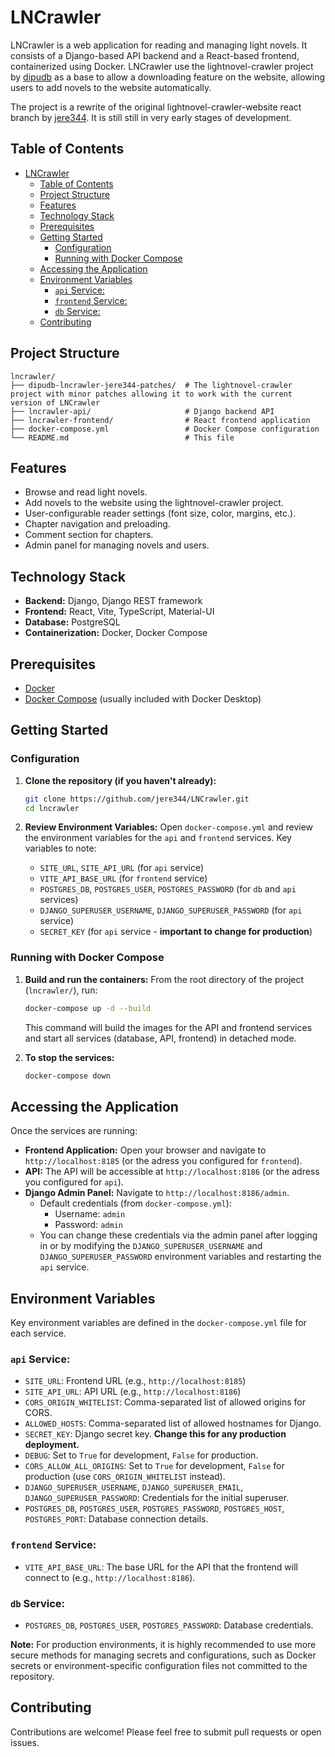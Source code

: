 # LNCrawler

LNCrawler is a web application for reading and managing light novels. It consists of a Django-based API backend and a React-based frontend, containerized using Docker.
LNCrawler use the lightnovel-crawler project by [dipudb](https://github.com/dipu-bd/lightnovel-crawler) as a base to allow a downloading feature on the website, allowing users to add novels to the website automatically.

The project is a rewrite of the original lightnovel-crawler-website react branch by [jere344](https://github.com/jere344). It is still still in very early stages of development.

## Table of Contents

- [LNCrawler](#lncrawler)
  - [Table of Contents](#table-of-contents)
  - [Project Structure](#project-structure)
  - [Features](#features)
  - [Technology Stack](#technology-stack)
  - [Prerequisites](#prerequisites)
  - [Getting Started](#getting-started)
    - [Configuration](#configuration)
    - [Running with Docker Compose](#running-with-docker-compose)
  - [Accessing the Application](#accessing-the-application)
  - [Environment Variables](#environment-variables)
    - [`api` Service:](#api-service)
    - [`frontend` Service:](#frontend-service)
    - [`db` Service:](#db-service)
  - [Contributing](#contributing)

## Project Structure

```
lncrawler/
├── dipudb-lncrawler-jere344-patches/  # The lightnovel-crawler project with minor patches allowing it to work with the current version of LNCrawler
├── lncrawler-api/                     # Django backend API
├── lncrawler-frontend/                # React frontend application
├── docker-compose.yml                 # Docker Compose configuration
└── README.md                          # This file
```

## Features

*   Browse and read light novels.
*   Add novels to the website using the lightnovel-crawler project.
*   User-configurable reader settings (font size, color, margins, etc.).
*   Chapter navigation and preloading.
*   Comment section for chapters.
*   Admin panel for managing novels and users.

## Technology Stack

*   **Backend:** Django, Django REST framework
*   **Frontend:** React, Vite, TypeScript, Material-UI
*   **Database:** PostgreSQL
*   **Containerization:** Docker, Docker Compose

## Prerequisites

*   [Docker](https://docs.docker.com/get-docker/)
*   [Docker Compose](https://docs.docker.com/compose/install/) (usually included with Docker Desktop)

## Getting Started

### Configuration

1.  **Clone the repository (if you haven't already):**
    ```bash
    git clone https://github.com/jere344/LNCrawler.git
    cd lncrawler
    ```

2.  **Review Environment Variables:**
    Open `docker-compose.yml` and review the environment variables for the `api` and `frontend` services.
    Key variables to note:
    *   `SITE_URL`, `SITE_API_URL` (for `api` service)
    *   `VITE_API_BASE_URL` (for `frontend` service)
    *   `POSTGRES_DB`, `POSTGRES_USER`, `POSTGRES_PASSWORD` (for `db` and `api` services)
    *   `DJANGO_SUPERUSER_USERNAME`, `DJANGO_SUPERUSER_PASSWORD` (for `api` service)
    *   `SECRET_KEY` (for `api` service - **important to change for production**)

### Running with Docker Compose

1.  **Build and run the containers:**
    From the root directory of the project (`lncrawler/`), run:
    ```bash
    docker-compose up -d --build
    ```
    This command will build the images for the API and frontend services and start all services (database, API, frontend) in detached mode.

2.  **To stop the services:**
    ```bash
    docker-compose down
    ```

## Accessing the Application

Once the services are running:

*   **Frontend Application:** Open your browser and navigate to `http://localhost:8185` (or the adress you configured for `frontend`).
*   **API:** The API will be accessible at `http://localhost:8186` (or the adress you configured for `api`).
*   **Django Admin Panel:** Navigate to `http://localhost:8186/admin`.
    *   Default credentials (from `docker-compose.yml`):
        *   Username: `admin`
        *   Password: `admin`
    *   You can change these credentials via the admin panel after logging in or by modifying the `DJANGO_SUPERUSER_USERNAME` and `DJANGO_SUPERUSER_PASSWORD` environment variables and restarting the `api` service.

## Environment Variables

Key environment variables are defined in the `docker-compose.yml` file for each service.

### `api` Service:

*   `SITE_URL`: Frontend URL (e.g., `http://localhost:8185`)
*   `SITE_API_URL`: API URL (e.g., `http://localhost:8186`)
*   `CORS_ORIGIN_WHITELIST`: Comma-separated list of allowed origins for CORS.
*   `ALLOWED_HOSTS`: Comma-separated list of allowed hostnames for Django.
*   `SECRET_KEY`: Django secret key. **Change this for any production deployment.**
*   `DEBUG`: Set to `True` for development, `False` for production.
*   `CORS_ALLOW_ALL_ORIGINS`: Set to `True` for development, `False` for production (use `CORS_ORIGIN_WHITELIST` instead).
*   `DJANGO_SUPERUSER_USERNAME`, `DJANGO_SUPERUSER_EMAIL`, `DJANGO_SUPERUSER_PASSWORD`: Credentials for the initial superuser.
*   `POSTGRES_DB`, `POSTGRES_USER`, `POSTGRES_PASSWORD`, `POSTGRES_HOST`, `POSTGRES_PORT`: Database connection details.

### `frontend` Service:

*   `VITE_API_BASE_URL`: The base URL for the API that the frontend will connect to (e.g., `http://localhost:8186`).

### `db` Service:

*   `POSTGRES_DB`, `POSTGRES_USER`, `POSTGRES_PASSWORD`: Database credentials.

**Note:** For production environments, it is highly recommended to use more secure methods for managing secrets and configurations, such as Docker secrets or environment-specific configuration files not committed to the repository.

## Contributing

Contributions are welcome! Please feel free to submit pull requests or open issues.